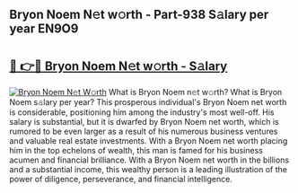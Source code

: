 ## Bryon Noem N𝚎t w𝚘rth - Part-938 S𝚊lary per year EN9O9

# <h2><a href="http://gc3cya.nevu.top/?p=Bryon+Noem">🔗 👉🔴 Bryon Noem N𝚎t w𝚘rth - S𝚊lary</a></h2>

[![Bryon Noem N𝚎t W𝚘rth](https://i.imgur.com/Oavwk0R.jpeg)](http://gc3cya.nevu.top/?p=Bryon+Noem)
What is Bryon Noem n𝚎t w𝚘rth? What is Bryon Noem s𝚊lary per year?
This prosperous individual's Bryon Noem net worth is considerable, positioning him among the industry's most well-off. His salary is substantial, but it is dwarfed by Bryon Noem net worth, which is rumored to be even larger as a result of his numerous business ventures and valuable real estate investments. With a Bryon Noem net worth placing him in the top echelons of wealth, this man is famed for his business acumen and financial brilliance. With a Bryon Noem net worth in the billions and a substantial income, this wealthy person is a leading illustration of the power of diligence, perseverance, and financial intelligence.
